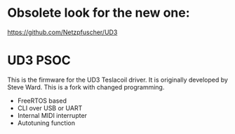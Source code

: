 # Obsolete look for the new one:
https://github.com/Netzpfuscher/UD3

# UD3 PSOC

This is the firmware for the UD3 Teslacoil driver. It is originally developed by Steve Ward. This is a fork with changed programming.

* FreeRTOS based
* CLI over USB or UART
* Internal MIDI interrupter 
* Autotuning function
